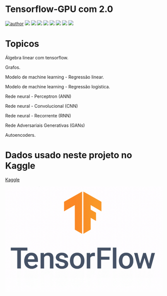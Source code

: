 # Tensorflow-GPU com 2.0

[![author](https://img.shields.io/badge/author-RafaelGallo-red.svg)](https://github.com/RafaelGallo?tab=repositories) [![](https://img.shields.io/badge/python-3.7+-blue.svg)](https://www.python.org/downloads/release/python-374/) [![](https://img.shields.io/badge/Pandas-blue.svg)](https://pandas.pydata.org/) [![](https://img.shields.io/badge/Tensorflow-GPU-orange.svg)](https://www.tensorflow.org/install/gpu?hl=pt-br) [![](https://img.shields.io/badge/Matplotlib-blue.svg)](https://matplotlib.org/) [![](https://img.shields.io/badge/Seaborn-green.svg)](https://seaborn.pydata.org/) [![](https://img.shields.io/badge/Matplotlib-orange.svg)](https://scikit-learn.org/stable/) [![](https://img.shields.io/badge/Keras-red.svg)](https://keras.io/) [![](https://img.shields.io/badge/Numpy-White.svg)](https://numpy.org/)



# Topicos

Álgebra linear com tensorflow.

Grafos.

Modelo de machine learning - Regressão linear.

Modelo de machine learning - Regressão logistica.

Rede neural - Perceptron (ANN)

Rede neural - Convolucional (CNN)

Rede neural - Recorrente (RNN)

Rede Adversariais Generativas (GANs)

Autoencoders.


# Dados usado neste projeto no Kaggle
[Kaggle](https://www.kaggle.com)




![Tensor](https://github.com/RafaelGallo/Tensorflow-GPU/blob/main/IMAGE/01.gif)
